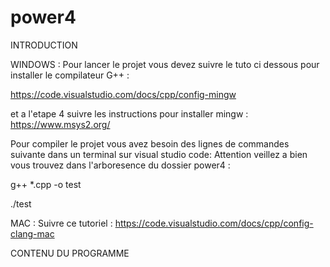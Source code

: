 # power4
INTRODUCTION

WINDOWS : Pour lancer le projet vous devez suivre le tuto ci dessous pour installer le compilateur G++ :

https://code.visualstudio.com/docs/cpp/config-mingw

et a l'etape 4 suivre les instructions pour installer mingw : https://www.msys2.org/

Pour compiler le projet vous avez besoin des lignes de commandes suivante dans un terminal sur visual studio code: Attention veillez a bien vous trouvez dans l'arboresence du dossier power4 :

g++ *.cpp -o test 

./test

MAC : Suivre ce tutoriel : https://code.visualstudio.com/docs/cpp/config-clang-mac

CONTENU DU PROGRAMME 
